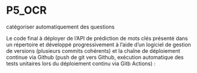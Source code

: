 # P5_OCR
catégoriser automatiquement des questions

Le code final à déployer de l’API de prédiction de mots clés présenté dans un répertoire et développé progressivement à l’aide d’un logiciel de gestion de versions (plusieurs commits cohérents)
et la chaîne de déploiement continue via Github (push de git vers Github, exécution automatique des tests unitaires lors du déploiement continu via Gitb Actions) : 
